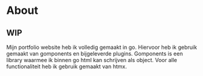 # About

## WIP

Mijn portfolio website heb ik volledig gemaakt in go. Hiervoor heb ik gebruik gemaakt van gomponents en bijgeleverde plugins. Gomponents is een library waarmee ik binnen go html kan schrijven als object. Voor alle functionaliteit heb ik gebruik gemaakt van htmx.

